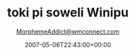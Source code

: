 ---
title: 'toki pi soweli Winipu'
posts: 2
hash: 't760'
author: 'MorphemeAddict@wmconnect.com'
date: 2007-05-06T22:43:00+00:00
sources:
  - http://forums.tokipona.org/viewtopic.php%3Ft=760.html
---